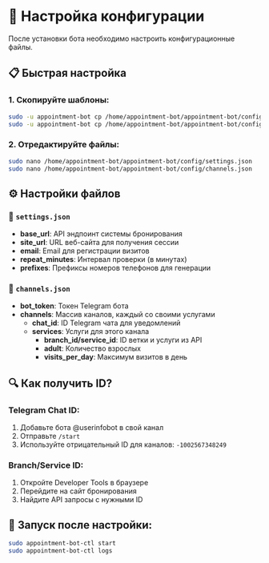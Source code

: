 # 🔧 Настройка конфигурации

После установки бота необходимо настроить конфигурационные файлы.

## 📋 Быстрая настройка

### 1. Скопируйте шаблоны:
```bash
sudo -u appointment-bot cp /home/appointment-bot/appointment-bot/config/settings.json.example /home/appointment-bot/appointment-bot/config/settings.json
sudo -u appointment-bot cp /home/appointment-bot/appointment-bot/config/channels.json.example /home/appointment-bot/appointment-bot/config/channels.json
```

### 2. Отредактируйте файлы:
```bash
sudo nano /home/appointment-bot/appointment-bot/config/settings.json
sudo nano /home/appointment-bot/appointment-bot/config/channels.json
```

## ⚙️ Настройки файлов

### 📄 `settings.json`
- **base_url**: API эндпоинт системы бронирования
- **site_url**: URL веб-сайта для получения сессии
- **email**: Email для регистрации визитов
- **repeat_minutes**: Интервал проверки (в минутах)
- **prefixes**: Префиксы номеров телефонов для генерации

### 📢 `channels.json`
- **bot_token**: Токен Telegram бота
- **channels**: Массив каналов, каждый со своими услугами
  - **chat_id**: ID Telegram чата для уведомлений
  - **services**: Услуги для этого канала
    - **branch_id/service_id**: ID ветки и услуги из API
    - **adult**: Количество взрослых
    - **visits_per_day**: Максимум визитов в день

## 🔍 Как получить ID?

### Telegram Chat ID:
1. Добавьте бота @userinfobot в свой канал
2. Отправьте `/start`
3. Используйте отрицательный ID для каналов: `-1002567348249`

### Branch/Service ID:
1. Откройте Developer Tools в браузере
2. Перейдите на сайт бронирования  
3. Найдите API запросы с нужными ID

## 🚀 Запуск после настройки:
```bash
sudo appointment-bot-ctl start
sudo appointment-bot-ctl logs
``` 